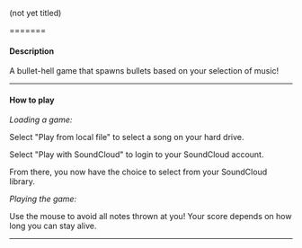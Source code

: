 (not yet titled)

=======

<h4>Description</h4>

A bullet-hell game that spawns bullets based on your selection of music!

<hr>

<h4>How to play</h4>

*Loading a game:*

Select "Play from local file" to select a song on your hard drive.

Select "Play with SoundCloud" to login to your SoundCloud account.

From there, you now have the choice to select from your SoundCloud library.

*Playing the game:*

Use the mouse to avoid all notes thrown at you! Your score depends on how long you can stay alive.

<hr>
